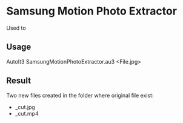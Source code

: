 # Samsung Motion Photo Extractor
Used to 


## Usage
AutoIt3 SamsungMotionPhotoExtractor.au3 <File.jpg>

## Result
Two new files created in the folder where original file exist:
* <File>_cut.jpg
* <File>_cut.mp4
